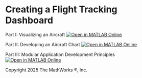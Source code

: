 # Creating a Flight Tracking Dashboard

Part I: Visualizing an Aircraft
[![Open in MATLAB Online](https://www.mathworks.com/images/responsive/global/open-in-matlab-online.svg)](https://matlab.mathworks.com/open/github/v1?repo=MATLAB-Graphics-and-App-Building/matlab-gaab-blog-2024&file=FlightTrackingDashboard/FlightTrackingDashboard_Part1.mlx)

Part II: Developing an Aircraft Chart
[![Open in MATLAB Online](https://www.mathworks.com/images/responsive/global/open-in-matlab-online.svg)](https://matlab.mathworks.com/open/github/v1?repo=MATLAB-Graphics-and-App-Building/matlab-gaab-blog-2024&file=FlightTrackingDashboard/FlightTrackingDashboard_Part2.mlx)

Part III: Modular Application Development Principles
[![Open in MATLAB Online](https://www.mathworks.com/images/responsive/global/open-in-matlab-online.svg)](https://matlab.mathworks.com/open/github/v1?repo=MATLAB-Graphics-and-App-Building/matlab-gaab-blog-2024&file=FlightTrackingDashboard/FlightTrackingDashboard_Part3.mlx)

Copyright 2025 The MathWorks &reg;, Inc.
